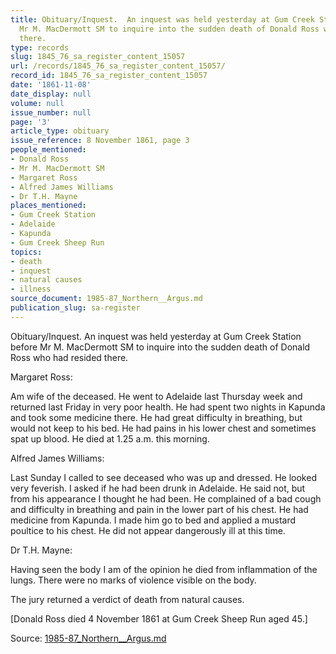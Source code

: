 ```yaml
---
title: Obituary/Inquest.  An inquest was held yesterday at Gum Creek Station before
  Mr M. MacDermott SM to inquire into the sudden death of Donald Ross who had resided
  there.
type: records
slug: 1845_76_sa_register_content_15057
url: /records/1845_76_sa_register_content_15057/
record_id: 1845_76_sa_register_content_15057
date: '1861-11-08'
date_display: null
volume: null
issue_number: null
page: '3'
article_type: obituary
issue_reference: 8 November 1861, page 3
people_mentioned:
- Donald Ross
- Mr M. MacDermott SM
- Margaret Ross
- Alfred James Williams
- Dr T.H. Mayne
places_mentioned:
- Gum Creek Station
- Adelaide
- Kapunda
- Gum Creek Sheep Run
topics:
- death
- inquest
- natural causes
- illness
source_document: 1985-87_Northern__Argus.md
publication_slug: sa-register
---
```


Obituary/Inquest.  An inquest was held yesterday at Gum Creek Station before Mr M. MacDermott SM to inquire into the sudden death of Donald Ross who had resided there.

Margaret Ross:

Am wife of the deceased.  He went to Adelaide last Thursday week and returned last Friday in very poor health.  He had spent two nights in Kapunda and took some medicine there.  He had great difficulty in breathing, but would not keep to his bed. He had pains in his lower chest and sometimes spat up blood.  He died at 1.25 a.m. this morning.

Alfred James Williams:

Last Sunday I called to see deceased who was up and dressed.  He looked very feverish.  I asked if he had been drunk in Adelaide.  He said not, but from his appearance I thought he had been.  He complained of a bad cough and difficulty in breathing and pain in the lower part of his chest.  He had medicine from Kapunda.  I made him go to bed and applied a mustard poultice to his chest.  He did not appear dangerously ill at this time.

Dr T.H. Mayne:

Having seen the body I am of the opinion he died from inflammation of the lungs.  There were no marks of violence visible on the body.

The jury returned a verdict of death from natural causes.

[Donald Ross died 4 November 1861 at Gum Creek Sheep Run aged 45.]

Source: [1985-87_Northern__Argus.md](/downloads/markdown/1985-87_Northern__Argus.md)
